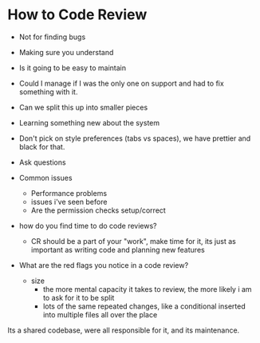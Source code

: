 # How to Code Review

- Not for finding bugs
- Making sure you understand
- Is it going to be easy to maintain
- Could I manage if I was the only one on support and had to fix something with it.
- Can we split this up into smaller pieces
- Learning something new about the system
- Don't pick on style preferences (tabs vs spaces), we have prettier and black for that.
- Ask questions
- Common issues
  - Performance problems
  - issues i've seen before
  - Are the permission checks setup/correct

- how do you find time to do code reviews?
  - CR should be a part of your "work", make time for it, its just as important as writing code and planning new features

- What are the red flags you notice in a code review?
  - size
    - the more mental capacity it takes to review, the more likely i am to ask for it to be split
    - lots of the same repeated changes, like a conditional inserted into multiple files all over the place

Its a shared codebase, were all responsible for it, and its maintenance. 